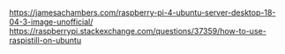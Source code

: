 https://jamesachambers.com/raspberry-pi-4-ubuntu-server-desktop-18-04-3-image-unofficial/
https://raspberrypi.stackexchange.com/questions/37359/how-to-use-raspistill-on-ubuntu
